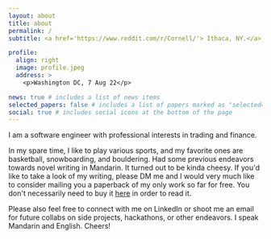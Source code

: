 ```yaml
---
layout: about
title: about
permalink: /
subtitle: <a href='https://www.reddit.com/r/Cornell/'> Ithaca, NY.</a>  he/him/his.

profile:
  align: right
  image: profile.jpeg
  address: >
    <p>Washington DC, 7 Aug 22</p>

news: true # includes a list of news items
selected_papers: false # includes a list of papers marked as "selected={true}"
social: true # includes social icons at the bottom of the page
---
```


I am a software engineer with professional interests in trading and finance. 

In my spare time, I like to play various sports, and my favorite ones are basketball, snowboarding, and bouldering. Had some previous endeavors towards novel writing in Mandarin. It turned out to be kinda cheesy. If you'd like to take a look of my writing, please DM me and I would very much like to consider mailing you a paperback of my only work so far for free. You don't necessarily need to buy it [here](https://store.showwe.tw/books.aspx?b=129215) in order to read it.

Please also feel free to connect with me on LinkedIn or shoot me an email for future collabs on side projects, hackathons, or other endeavors. I speak Mandarin and English. Cheers!

<!--
Write your biography here. Tell the world about yourself. Link to your favorite [subreddit](http://reddit.com). You can put a picture in, too. The code is already in, just name your picture `prof_pic.jpg` and put it in the `img/` folder.

Put your address / P.O. box / other info right below your picture. You can also disable any these elements by editing `profile` property of the YAML header of your `_pages/about.md`. Edit `_bibliography/papers.bib` and Jekyll will render your [publications page](/al-folio/publications/) automatically.

Link to your social media connections, too. This theme is set up to use [Font Awesome icons](http://fortawesome.github.io/Font-Awesome/) and [Academicons](https://jpswalsh.github.io/academicons/), like the ones below. Add your Facebook, Twitter, LinkedIn, Google Scholar, or just disable all of them. -->
